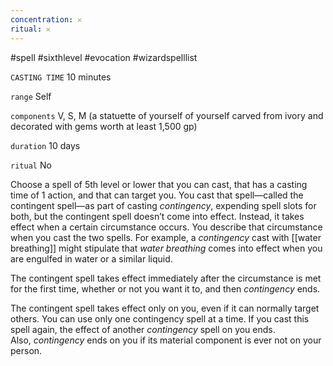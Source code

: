 ```yaml
---
concentration: 𐄂
ritual: 𐄂
---
```

#spell #sixthlevel #evocation #wizardspelllist

`CASTING TIME`
10 minutes

`range`
Self

`components`
V, S, M (a statuette of yourself of yourself carved from ivory and decorated with gems worth at least 1,500 gp)

`duration`
10 days

`ritual`
No

Choose a spell of 5th level or lower that you can cast, that has a casting time of 1 action, and that can target you. You cast that spell—called the contingent spell—as part of casting _contingency_, expending spell slots for both, but the contingent spell doesn’t come into effect. Instead, it takes effect when a certain circumstance occurs. You describe that circumstance when you cast the two spells. For example, a _contingency_ cast with [[water breathing]] might stipulate that _water breathing_ comes into effect when you are engulfed in water or a similar liquid.

The contingent spell takes effect immediately after the circumstance is met for the first time, whether or not you want it to, and then _contingency_ ends.

The contingent spell takes effect only on you, even if it can normally target others. You can use only one contingency spell at a time. If you cast this spell again, the effect of another _contingency_ spell on you ends. Also, _contingency_ ends on you if its material component is ever not on your person.
